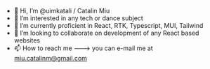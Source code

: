- 👋 Hi, I’m @uimkatali / Catalin Miu
- 👀 I’m interested in any tech or dance subject
- 🌱 I’m currently proficient in React, RTK, Typescript, MUI, Tailwind
- 💞️ I’m looking to collaborate on development of any React based websites
- 📫 How to reach me ---> you can e-mail me at miu.catalinm@gmail.com
